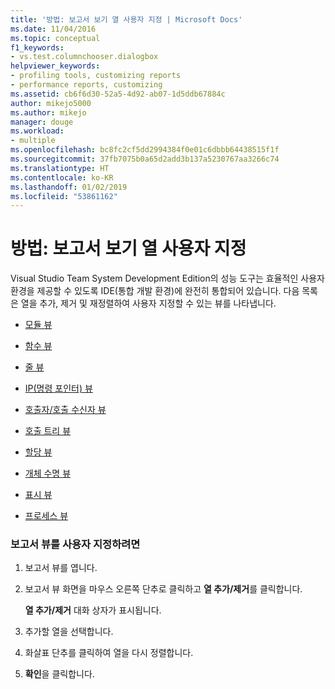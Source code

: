 ```yaml
---
title: '방법: 보고서 보기 열 사용자 지정 | Microsoft Docs'
ms.date: 11/04/2016
ms.topic: conceptual
f1_keywords:
- vs.test.columnchooser.dialogbox
helpviewer_keywords:
- profiling tools, customizing reports
- performance reports, customizing
ms.assetid: cb6f6d30-52a5-4d92-ab07-1d5ddb67884c
author: mikejo5000
ms.author: mikejo
manager: douge
ms.workload:
- multiple
ms.openlocfilehash: bc8fc2cf5dd2994384f0e01c6dbbb64438515f1f
ms.sourcegitcommit: 37fb7075b0a65d2add3b137a5230767aa3266c74
ms.translationtype: HT
ms.contentlocale: ko-KR
ms.lasthandoff: 01/02/2019
ms.locfileid: "53861162"
---
```

# <a name="how-to-customize-report-view-columns"></a>방법: 보고서 보기 열 사용자 지정
Visual Studio Team System Development Edition의 성능 도구는 효율적인 사용자 환경을 제공할 수 있도록 IDE(통합 개발 환경)에 완전히 통합되어 있습니다. 다음 목록은 열을 추가, 제거 및 재정렬하여 사용자 지정할 수 있는 뷰를 나타냅니다.  
  
-   [모듈 뷰](../profiling/modules-view.md)  
  
-   [함수 뷰](../profiling/functions-view.md)  
  
-   [줄 뷰](../profiling/lines-view.md)  
  
-   [IP(명령 포인터) 뷰](../profiling/instruction-pointers-ips-view.md)  
  
-   [호출자/호출 수신자 뷰](../profiling/caller-callee-view.md)  
  
-   [호출 트리 뷰](../profiling/call-tree-view.md)  
  
-   [할당 뷰](../profiling/dotnet-memory-allocations-view.md)  
  
-   [개체 수명 뷰](../profiling/object-lifetime-view.md)  
  
-   [표시 뷰](../profiling/marks-view.md)  
  
-   [프로세스 뷰](../profiling/process-view.md)  
  
### <a name="to-customize-a-report-view"></a>보고서 뷰를 사용자 지정하려면  
  
1.  보고서 뷰를 엽니다.  
  
2.  보고서 뷰 화면을 마우스 오른쪽 단추로 클릭하고 **열 추가/제거**를 클릭합니다.  
  
     **열 추가/제거** 대화 상자가 표시됩니다.  
  
3.  추가할 열을 선택합니다.  
  
4.  화살표 단추를 클릭하여 열을 다시 정렬합니다.  
  
5.  **확인**을 클릭합니다.
